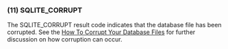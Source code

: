 ### (11\) SQLITE\_CORRUPT



 The SQLITE\_CORRUPT result code indicates that the database file has
 been corrupted. See the [How To Corrupt Your Database Files](lockingv3.html#how_to_corrupt) for
 further discussion on how corruption can occur.




